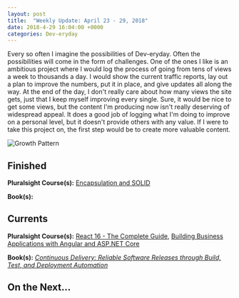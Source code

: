 ```yaml
---
layout: post
title:  "Weekly Update: April 23 - 29, 2018"
date: 2018-4-29 16:04:00 +0000
categories: Dev-eryday
---
```


Every so often I imagine the possibilities of Dev-eryday. Often the possibilities will come in the form of challenges. One of the ones I like is an ambitious project where I would log the process of going from tens of views a week to thousands a day. I would show the current traffic reports, lay out a plan to improve the numbers, put it in place, and give updates all along the way. At the end of the day, I don't really care about how many views the site gets, just that I keep myself improving every single. Sure, it would be nice to get some views, but the content I'm producing now isn't really deserving of widespread appeal. It does a good job of logging what I'm doing to improve on a personal level, but it doesn't provide others with any value. If I were to take this project on, the first step would be to create more valuable content.

![Growth Pattern](https://farm1.staticflickr.com/796/40917957534_cbe62b7c3b.jpg)



## Finished

**Pluralsight Course(s):** [Encapsulation and SOLID][sol]

**Book(s):** 

## Currents

**Pluralsight Course(s):** [React 16 - The Complete Guide][re], [Building Business Applications with Angular and ASP.NET Core][bba]

**Book(s):** *[Continuous Delivery: Reliable Software Releases through Build, Test, and Deployment Automation][cd]*

## On the Next...



[re]: https://www.udemy.com/react-the-complete-guide-incl-redux/
[sol]: https://app.pluralsight.com/library/courses/encapsulation-solid/table-of-contents
[cd]: https://www.amazon.com/Continuous-Delivery-Deployment-Automation-Addison-Wesley/dp/0321601912
[bba]: https://app.pluralsight.com/library/courses/angular-aspdotnet-core-business-applications/table-of-contents